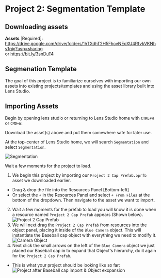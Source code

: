 # Project 2: Segmentation Template  
## Downloading assets  
**Assets** [Required]: https://drive.google.com/drive/folders/1hTXdhT2H5FhovNEoXU4RfvkVKNhv1qig?usp=sharing  
or https://bit.ly/3snDuT4  
## Segmenation Template  
The goal of this project is to familiarize ourselves with importing our own assets into existing projects/templates and using the asset library built into Lens Studio.  
  
## Importing Assets  
Begin by opening lens studio or returning to Lens Studio home with `CTRL+W` or `CMD+W`.  
  
Download the asset(s) above and put them somewhere safe for later use.  
  
At the top-center of Lens Studio home, we will search `Segmentation` and select `Segmentation`.  
  
![Segmentation](https://i.imgur.com/JFNU4Ip.png)  
  
Wait a few moments for the project to load.  
  
1. We begin this project by importing our `Project 2 Cap Prefab.oprfb` asset we downloaded earlier.  
- Drag & drop the file into the Resources Panel [Bottom-left]  
- Or select the `+` in the Resources Panel and select `+ From Files` at the bottom of the dropdown. Then navigate to the asset we want to import.  
2. Wait a few moments for the prefab to load you will know it is done when a resource named `Project 2 Cap Prefab` appears (Shown below).  
![Project 2 Cap Prefab](https://i.imgur.com/SyO3nKu.png)  
3. We will next drag the `Project 2 Cap Prefab` from resources into the object panel, placing it inside of the `Blue Camera` object. This will instantiate the Baseball cap object with everything we need to modify it.  
![Camera Object](https://i.imgur.com/35eiykm.png)  
4. Next click the small arrows on the left of the `Blue Camera` object we just placed our Baseball cap in to expand that Object's hierarchy, do it again for the `Project 2 Cap Prefab`.  
- This is what your project should be looking like so far: ![Project after Baseball cap import & Object exxpansion](https://i.imgur.com/aIeccrG.png)  
  
